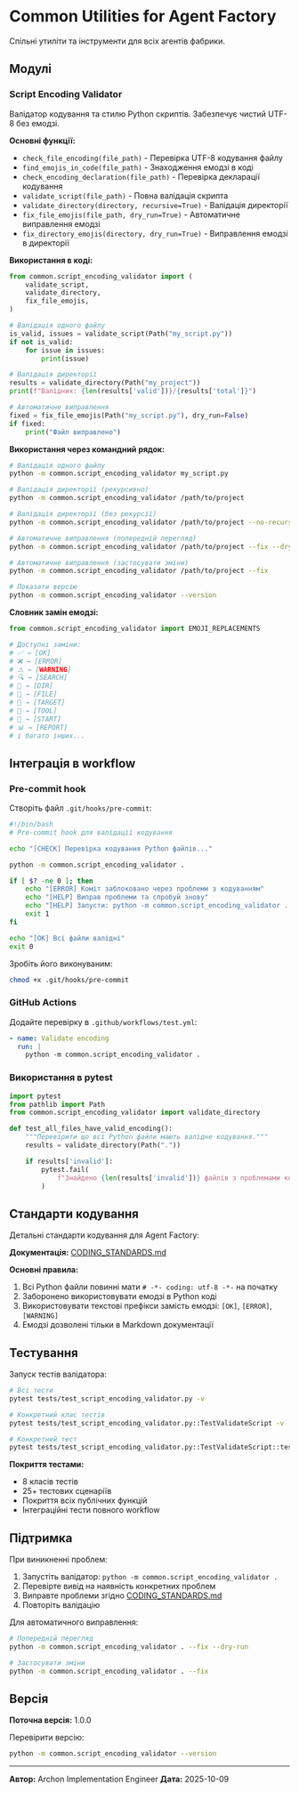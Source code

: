# Common Utilities for Agent Factory

Спільні утиліти та інструменти для всіх агентів фабрики.

## Модулі

### Script Encoding Validator

Валідатор кодування та стилю Python скриптів. Забезпечує чистий UTF-8 без емодзі.

**Основні функції:**

- `check_file_encoding(file_path)` - Перевірка UTF-8 кодування файлу
- `find_emojis_in_code(file_path)` - Знаходження емодзі в коді
- `check_encoding_declaration(file_path)` - Перевірка декларації кодування
- `validate_script(file_path)` - Повна валідація скрипта
- `validate_directory(directory, recursive=True)` - Валідація директорії
- `fix_file_emojis(file_path, dry_run=True)` - Автоматичне виправлення емодзі
- `fix_directory_emojis(directory, dry_run=True)` - Виправлення емодзі в директорії

**Використання в коді:**

```python
from common.script_encoding_validator import (
    validate_script,
    validate_directory,
    fix_file_emojis,
)

# Валідація одного файлу
is_valid, issues = validate_script(Path("my_script.py"))
if not is_valid:
    for issue in issues:
        print(issue)

# Валідація директорії
results = validate_directory(Path("my_project"))
print(f"Валідних: {len(results['valid'])}/{results['total']}")

# Автоматичне виправлення
fixed = fix_file_emojis(Path("my_script.py"), dry_run=False)
if fixed:
    print("Файл виправлено")
```

**Використання через командний рядок:**

```bash
# Валідація одного файлу
python -m common.script_encoding_validator my_script.py

# Валідація директорії (рекурсивно)
python -m common.script_encoding_validator /path/to/project

# Валідація директорії (без рекурсії)
python -m common.script_encoding_validator /path/to/project --no-recursive

# Автоматичне виправлення (попередній перегляд)
python -m common.script_encoding_validator /path/to/project --fix --dry-run

# Автоматичне виправлення (застосувати зміни)
python -m common.script_encoding_validator /path/to/project --fix

# Показати версію
python -m common.script_encoding_validator --version
```

**Словник замін емодзі:**

```python
from common.script_encoding_validator import EMOJI_REPLACEMENTS

# Доступні заміни:
# ✅ → [OK]
# ❌ → [ERROR]
# ⚠️ → [WARNING]
# 🔍 → [SEARCH]
# 📁 → [DIR]
# 📄 → [FILE]
# 🎯 → [TARGET]
# 🔧 → [TOOL]
# 🚀 → [START]
# 📊 → [REPORT]
# і багато інших...
```

## Інтеграція в workflow

### Pre-commit hook

Створіть файл `.git/hooks/pre-commit`:

```bash
#!/bin/bash
# Pre-commit hook для валідації кодування

echo "[CHECK] Перевірка кодування Python файлів..."

python -m common.script_encoding_validator .

if [ $? -ne 0 ]; then
    echo "[ERROR] Коміт заблоковано через проблеми з кодуванням"
    echo "[HELP] Виправ проблеми та спробуй знову"
    echo "[HELP] Запусти: python -m common.script_encoding_validator . --fix"
    exit 1
fi

echo "[OK] Всі файли валідні"
exit 0
```

Зробіть його виконуваним:

```bash
chmod +x .git/hooks/pre-commit
```

### GitHub Actions

Додайте перевірку в `.github/workflows/test.yml`:

```yaml
- name: Validate encoding
  run: |
    python -m common.script_encoding_validator .
```

### Використання в pytest

```python
import pytest
from pathlib import Path
from common.script_encoding_validator import validate_directory

def test_all_files_have_valid_encoding():
    """Перевірити що всі Python файли мають валідне кодування."""
    results = validate_directory(Path("."))

    if results['invalid']:
        pytest.fail(
            f"Знайдено {len(results['invalid'])} файлів з проблемами кодування"
        )
```

## Стандарти кодування

Детальні стандарти кодування для Agent Factory:

**Документація:** [CODING_STANDARDS.md](../CODING_STANDARDS.md)

**Основні правила:**

1. Всі Python файли повинні мати `# -*- coding: utf-8 -*-` на початку
2. Заборонено використовувати емодзі в Python коді
3. Використовувати текстові префікси замість емодзі: `[OK]`, `[ERROR]`, `[WARNING]`
4. Емодзі дозволені тільки в Markdown документації

## Тестування

Запуск тестів валідатора:

```bash
# Всі тести
pytest tests/test_script_encoding_validator.py -v

# Конкретний клас тестів
pytest tests/test_script_encoding_validator.py::TestValidateScript -v

# Конкретний тест
pytest tests/test_script_encoding_validator.py::TestValidateScript::test_valid_script -v
```

**Покриття тестами:**

- 8 класів тестів
- 25+ тестових сценаріїв
- Покриття всіх публічних функцій
- Інтеграційні тести повного workflow

## Підтримка

При виникненні проблем:

1. Запустіть валідатор: `python -m common.script_encoding_validator .`
2. Перевірте вивід на наявність конкретних проблем
3. Виправте проблеми згідно [CODING_STANDARDS.md](../CODING_STANDARDS.md)
4. Повторіть валідацію

Для автоматичного виправлення:

```bash
# Попередній перегляд
python -m common.script_encoding_validator . --fix --dry-run

# Застосувати зміни
python -m common.script_encoding_validator . --fix
```

## Версія

**Поточна версія:** 1.0.0

Перевірити версію:

```bash
python -m common.script_encoding_validator --version
```

---

**Автор:** Archon Implementation Engineer
**Дата:** 2025-10-09

